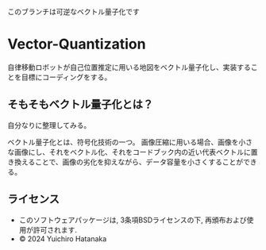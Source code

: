 このブランチは可逆なベクトル量子化です

# Vector-Quantization
自律移動ロボットが自己位置推定に用いる地図をベクトル量子化し、実装することを目標にコーディングをする。

## そもそもベクトル量子化とは？

自分なりに整理してみる。

ベクトル量子化とは、符号化技術の一つ。
画像圧縮に用いる場合、画像を小さな画像にし、それをベクトル化、それをコードブック内の近い代表ベクトルに置き換えることで、画像の劣化を抑えながら、データ容量を小さくすることができる。

## ライセンス
- このソフトウェアパッケージは, 3条項BSDライセンスの下, 再頒布および使用が許可されます.
- © 2024 Yuichiro Hatanaka
